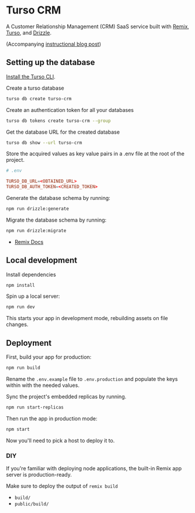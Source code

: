 # Turso CRM

A Customer Relationship Management (CRM) SaaS service built with [Remix], [Turso], and [Drizzle].

(Accompanying [instructional blog post])

## Setting up the database

[Install the Turso CLI].

Create a turso database

```sh
turso db create turso-crm
```

Create an authentication token for all your databases

```sh
turso db tokens create turso-crm --group
```

Get the database URL for the created database

```sh
turso db show --url turso-crm
```

Store the acquired values as key value pairs in a .env file at the root of the project.

```toml
# .env

TURSO_DB_URL=<OBTAINED_URL>
TURSO_DB_AUTH_TOKEN=<CREATED_TOKEN>
```

Generate the database schema by running:

```sh
npm run drizzle:generate
```

Migrate the database schema by running:

```sh
npm run drizzle:migrate
```

- [Remix Docs](https://remix.run/docs)

## Local development

Install dependencies

```sh
npm install
```

Spin up a local server:

```sh
npm run dev
```

This starts your app in development mode, rebuilding assets on file changes.

## Deployment

First, build your app for production:

```sh
npm run build
```

Rename the `.env.example` file to `.env.production` and populate the keys within with the needed values.

Sync the project's embedded replicas by running.

```sh
npm run start-replicas
```

Then run the app in production mode:

```sh
npm start
```

Now you'll need to pick a host to deploy it to.

### DIY

If you're familiar with deploying node applications, the built-in Remix app server is production-ready.

Make sure to deploy the output of `remix build`

- `build/`
- `public/build/`

[Remix]: https://remix.run
[Turso]: https://turso.tech
[Drizzle]: https://drizzle.team
[instructional blog post]: https://blog.turso.tech/creating-a-multitenant-saas-service-with-turso-remix-and-drizzle-6205cf47
[Install the Turso CLI]: https://docs.turso.tech/reference/turso-cli#installation